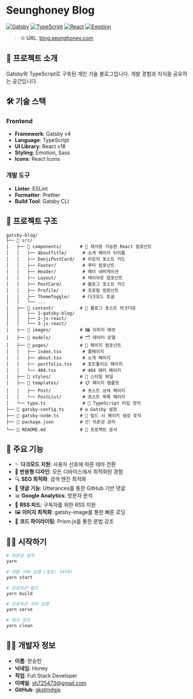 # Seunghoney Blog

[![Gatsby](https://img.shields.io/badge/Gatsby-663399?style=flat-square&logo=gatsby&logoColor=white)](https://www.gatsbyjs.com/)
[![TypeScript](https://img.shields.io/badge/TypeScript-3178C6?style=flat-square&logo=typescript&logoColor=white)](https://www.typescriptlang.org/)
[![React](https://img.shields.io/badge/React-61DAFB?style=flat-square&logo=react&logoColor=black)](https://reactjs.org/)
[![Emotion](https://img.shields.io/badge/Emotion-DB7093?style=flat-square&logo=emotion&logoColor=white)](https://emotion.sh/)

> 🌐 **URL**: [blog.seunghoney.com](https://blog.seunghoney.com/)  

## 📖 프로젝트 소개

Gatsby와 TypeScript로 구축된 개인 기술 블로그입니다. 개발 경험과 지식을 공유하는 공간입니다.

## 🛠️ 기술 스택

### Frontend
- **Framework**: Gatsby v4
- **Language**: TypeScript
- **UI Library**: React v18
- **Styling**: Emotion, Sass
- **Icons**: React Icons

### 개발 도구
- **Linter**: ESLint
- **Formatter**: Prettier
- **Build Tool**: Gatsby CLI

## 📁 프로젝트 구조

```
gatsby-blog/
├── 📁 src/
│   ├── 📁 components/       # 🧩 재사용 가능한 React 컴포넌트
│   │   ├── AboutTitle/      # 소개 페이지 타이틀
│   │   ├── EmojiPostCard/   # 이모지 포스트 카드
│   │   ├── Footer/          # 푸터 컴포넌트
│   │   ├── Header/          # 헤더 네비게이션
│   │   ├── Layout/          # 레이아웃 컴포넌트
│   │   ├── PostCard/        # 블로그 포스트 카드
│   │   ├── Profile/         # 프로필 컴포넌트
│   │   ├── ThemeToggle/     # 다크모드 토글
│   │   └── ...
│   ├── 📁 content/          # 📝 블로그 포스트 마크다운
│   │   ├── 1-gatsby-blog/
│   │   ├── 2-js-react/
│   │   └── 3-js-react/
│   ├── 📁 images/           # 🖼️ 이미지 에셋
│   ├── 📁 models/           # 🗂️ 데이터 모델
│   ├── 📁 pages/            # 📄 페이지 컴포넌트
│   │   ├── index.tsx        # 홈페이지
│   │   ├── about.tsx        # 소개 페이지
│   │   ├── portfolio.tsx    # 포트폴리오 페이지
│   │   └── 404.tsx          # 404 에러 페이지
│   ├── 📁 styles/           # 🎨 스타일 파일
│   ├── 📁 templates/        # 📋 페이지 템플릿
│   │   ├── Post/            # 포스트 상세 페이지
│   │   └── PostList/        # 포스트 목록 페이지
│   └── type.ts              # 📘 TypeScript 타입 정의
├── 📄 gatsby-config.ts      # ⚙️ Gatsby 설정
├── 📄 gatsby-node.ts        # 🔧 빌드 시 페이지 생성 로직
├── 📄 package.json          # 📦 의존성 관리
└── 📄 README.md             # 📖 프로젝트 문서
```

## 🚀 주요 기능

- ✨ **다크모드 지원**: 사용자 선호에 따른 테마 전환
- 📱 **반응형 디자인**: 모든 디바이스에서 최적화된 경험
- 🔍 **SEO 최적화**: 검색 엔진 최적화
- 💬 **댓글 기능**: Utterances를 통한 GitHub 기반 댓글
- 📊 **Google Analytics**: 방문자 분석
- 🎯 **RSS 피드**: 구독자를 위한 RSS 지원
- 🖼️ **이미지 최적화**: gatsby-image를 통한 빠른 로딩
- 🎨 **코드 하이라이팅**: Prism.js를 통한 문법 강조

## 🏃‍♂️ 시작하기

```bash
# 의존성 설치
yarn

# 개발 서버 실행 (포트: 7474)
yarn start

# 프로덕션 빌드
yarn build

# 프로덕션 서버 실행
yarn serve

# 캐시 정리
yarn clean
```

## 👨‍💻 개발자 정보

- **이름**: 한승헌
- **닉네임**: Honey
- **직업**: Full Stack Developer
- **이메일**: sh725473@gmail.com
- **GitHub**: [gkstmdgjs](https://github.com/gkstmdgjs)